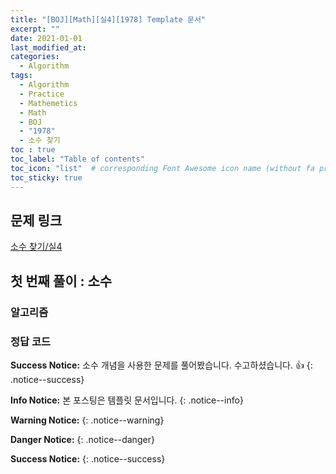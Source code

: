 ```yaml
---
title: "[BOJ][Math][실4][1978] Template 문서"
excerpt: ""
date: 2021-01-01
last_modified_at: 
categories:
  - Algorithm
tags:
  - Algorithm
  - Practice
  - Mathemetics
  - Math
  - BOJ
  - "1978"
  - 소수 찾기
toc : true
toc_label: "Table of contents"
toc_icon: "list"  # corresponding Font Awesome icon name (without fa prefix)
toc_sticky: true
---
```


## 문제 링크

[소수 찾기/실4](boj.kr/1978)  

## 첫 번째 풀이 : 소수

### 알고리즘

### 정답 코드

**Success Notice:**
소수 개념을 사용한 문제를 풀어봤습니다. 수고하셨습니다. :+1:
{: .notice--success}


**Info Notice:** 
본 포스팅은 템플릿 문서입니다.
{: .notice--info}

**Warning Notice:**
{: .notice--warning}

**Danger Notice:**
{: .notice--danger}

**Success Notice:**
{: .notice--success}